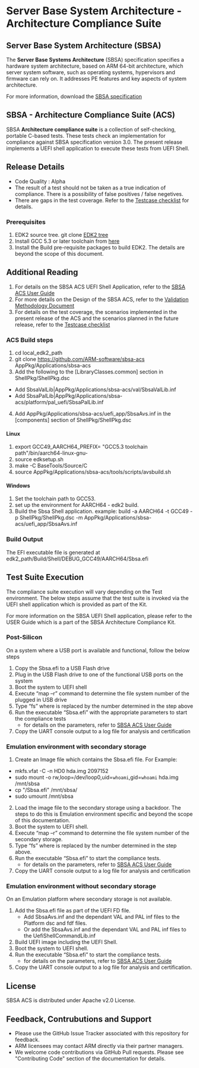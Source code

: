
# Server Base System Architecture - Architecture Compliance Suite


## Server Base System Architecture (SBSA)
The **Server Base Systems Architecture** (SBSA) specification specifies a hardware system architecture, based on ARM 64-bit architecture, which server system software, such as operating systems, hypervisors and firmware can rely on. It addresses PE features and key aspects of system architecture. 

For more information, download the [SBSA specification](http://infocenter.arm.com/help/index.jsp?topic=/com.arm.doc.den0029/index.html)


## SBSA - Architecture Compliance Suite (ACS)

SBSA **Architecture compliance suite** is a collection of self-checking, portable C-based tests.
These tests check an implementation for compliance against SBSA specification version 3.0.
The present release implements a UEFI shell application to execute these tests from UEFI Shell.


## Release Details
 - Code Quality  : Alpha
 - The result of a test should not be taken as a true indication of compliance. There is a possibility of false positives / false negetives.
 - There are gaps in the test coverage. Refer to the [Testcase checklist](docs/testcase-checklist.md) for details.


### Prerequisites

1. EDK2 source tree. git clone [EDK2 tree](https://github.com/tianocore/edk2)
2. Install GCC 5.3 or later toolchain from [here](https://releases.linaro.org/components/toolchain/binaries/)
3. Install the Build pre-requisite packages to build EDK2. The details are beyond the scope of this document.


## Additional Reading
1. For details on the SBSA ACS UEFI Shell Application, refer to the [SBSA ACS User Guide](docs/SBSA_ACS_UEFI_App_User_Guide.pdf)
2. For more details on the Design of the SBSA ACS, refer to the [Validation Methodology Document](docs/SBSA_Val_Methodolgy.pdf)
3. For details on the test coverage, the scenarios implemented in the present release of the ACS and the scenarios planned in the future release, refer to the [Testcase checklist](docs/testcase-checklist.md)

### ACS Build steps

1.  cd local_edk2_path
2.  git clone https://github.com/ARM-software/sbsa-acs AppPkg/Applications/sbsa-acs
3.  Add the following to the [LibraryClasses.common] section in ShellPkg/ShellPkg.dsc
   - Add  SbsaValLib|AppPkg/Applications/sbsa-acs/val/SbsaValLib.inf
   - Add  SbsaPalLib|AppPkg/Applications/sbsa-acs/platform/pal_uefi/SbsaPalLib.inf
4.  Add AppPkg/Applications/sbsa-acs/uefi_app/SbsaAvs.inf in the [components] section of ShellPkg/ShellPkg.dsc

#### Linux
1.  export GCC49_AARCH64_PREFIX= "GCC5.3 toolchain path"/bin/aarch64-linux-gnu-
2.  source edksetup.sh
3.  make -C BaseTools/Source/C
4.  source AppPkg/Applications/sbsa-acs/tools/scripts/avsbuild.sh

#### Windows
1.  Set the toolchain path to GCC53.
2.  set up the environment for AARCH64 - edk2 build.
3.  Build the Sbsa Shell application. example:  build -a AARCH64 -t GCC49 -p ShellPkg/ShellPkg.dsc -m AppPkg/Applications/sbsa-acs/uefi_app/SbsaAvs.inf

### Build Output

The EFI executable file is generated at 
edk2_path/Build/Shell/DEBUG_GCC49/AARCH64/Sbsa.efi


## Test Suite Execution

The compliance suite execution will vary depending on the Test environment. The below steps assume that the test suite is invoked via the UEFI shell application which is provided as part of the Kit.

For more information on the SBSA UEFI Shell application, please refer to the USER Guide which is a part of the SBSA Architecture Compliance Kit.

### Post-Silicon

On a system where a USB port is available and functional, follow the below steps

1. Copy the Sbsa.efi to a USB Flash drive
2. Plug in the USB Flash drive to one of the functional USB ports on the system
3. Boot the system to UEFI shell
4. Execute “map –r” command to determine the file system number of the plugged in USB drive
5. Type “fs<x>” where <x> is replaced by the number determined in the step above
6. Run the executable “Sbsa.efi” with the appropriate parameters to start the compliance tests
   - for details on the parameters, refer to [SBSA ACS User Guide](docs/SBSA_ACS_UEFI_App_User_Guide.pdf)
7. Copy the UART console output to a log file for analysis and certification


### Emulation environment with secondary storage

1. Create an Image file which contains the Sbsa.efi file. For Example:
  - mkfs.vfat -C -n HD0 hda.img 2097152
  - sudo mount -o rw,loop=/dev/loop0,uid=`whoami`,gid=`whoami` hda.img /mnt/sbsa
  - cp  "<path to application>/Sbsa.efi" /mnt/sbsa/
  - sudo umount /mnt/sbsa
2. Load the image file to the secondary storage using a backdoor. The steps to do this is Emulation environment specific and beyond the scope of this documentation. 
3. Boot the system to UEFI shell.
4. Execute “map –r” command to determine the file system number of the secondary storage.
5. Type “fs<x>” where <x> is replaced by the number determined in the step above.
6. Run the executable “Sbsa.efi” to start the compliance tests.
    - for details on the parameters, refer to [SBSA ACS User Guide](docs/SBSA_ACS_UEFI_App_User_Guide.pdf)
7. Copy the UART console output to a log file for analysis and certification

### Emulation environment without secondary storage

On an Emulation platform where secondary storage is not available.

1. Add the Sbsa.efi file as part of the UEFI FD file.
    - Add SbsaAvs.inf and the dependant VAL and PAL inf files to the Platform dsc and fdf files.
    - Or add the SbsaAvs.inf and the dependant VAL and PAL inf files to the UefiShellCommandLib.inf
2. Build UEFI image including the UEFI Shell.
3. Boot the system to UEFI shell.
4. Run the executable “Sbsa.efi” to start the compliance tests.
    - for details on the parameters, refer to [SBSA ACS User Guide](docs/SBSA_ACS_UEFI_App_User_Guide.pdf)
5. Copy the UART console output to a log file for analysis and certification.

## License

SBSA ACS is distributed under Apache v2.0 License.


## Feedback, Contrubutions and Support

 - Please use the GitHub Issue Tracker associated with this repository for feedback.
 - ARM licensees may contact ARM directly via their partner managers.
 - We welcome code contributions via GitHub Pull requests. Please see "Contributing Code" section of the documentation for details.

